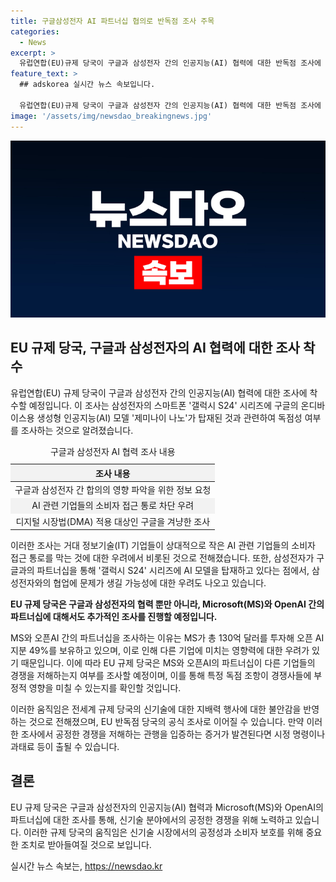 ```yaml
---
title: 구글삼성전자 AI 파트너십 협의로 반독점 조사 주목
categories:
  - News
excerpt: >
  유럽연합(EU)규제 당국이 구글과 삼성전자 간의 인공지능(AI) 협력에 대한 반독점 조사에 착수하고, 마이크로소프트(MS)와 오픈AI의 파트너십도 추가 조사할 예정이라고 밝혔다. 이같은 움직임은 거대 정보기술 기업들이 신기술에 대한 지배력을 행사하는 것에 대한 전세계 규제 당국의 불안감을 반영하는 것으로 보인다. 이에 따라 삼성전자와 구글의 협력을 통한 삼성 스마트폰 갤럭시 S24 시리즈에 대한 조사가 시작되었으며 MS와 오픈AI 간의 협력도 유지되고 있는 상황이다. EU 규제당국은 제 3자의 의견을 추가로 구해 이 문제에 대해 신중한 판단을 내릴 예정이다.
feature_text: >
  ## adskorea 실시간 뉴스 속보입니다.

  유럽연합(EU)규제 당국이 구글과 삼성전자 간의 인공지능(AI) 협력에 대한 반독점 조사에 착수하고, 마이크로소프트(MS)와 오픈AI의 파트너십도 추가 조사할 예정이라고 밝혔다. 이같은 움직임은 거대 정보기술 기업들이 신기술에 대한 지배력을 행사하는 것에 대한 전세계 규제 당국의 불안감을 반영하는 것으로 보인다. 이에 따라 삼성전자와 구글의 협력을 통한 삼성 스마트폰 갤럭시 S24 시리즈에 대한 조사가 시작되었으며 MS와 오픈AI 간의 협력도 유지되고 있는 상황이다. EU 규제당국은 제 3자의 의견을 추가로 구해 이 문제에 대해 신중한 판단을 내릴 예정이다.
image: '/assets/img/newsdao_breakingnews.jpg'
---
```


<p><img src="/assets/img/newsdao_breakingnews.jpg" alt="adskorea 속보" /></p>

<h2 data-ke-size="size26">EU 규제 당국, 구글과 삼성전자의 AI 협력에 대한 조사 착수</h2>

<p data-ke-size="size16">유럽연합(EU) 규제 당국이 구글과 삼성전자 간의 인공지능(AI) 협력에 대한 조사에 착수할 예정입니다. 이 조사는 삼성전자의 스마트폰 '갤럭시 S24' 시리즈에 구글의 온디바이스용 생성형 인공지능(AI) 모델 '제미나이 나노'가 탑재된 것과 관련하여 독점성 여부를 조사하는 것으로 알려졌습니다. </p>

<table style="width: 100%;">
<caption>구글과 삼성전자 AI 협력 조사 내용</caption>
<thead>
<tr>
<th style="background-color: #f2f2f2; text-align: center;"><strong>조사 내용</strong></th>
</tr>
</thead>
<tbody>
<tr>
<td style="text-align: center;">구글과 삼성전자 간 합의의 영향 파악을 위한 정보 요청</td>
</tr>
<tr>
<td style="background-color: #f2f2f2; text-align: center;">AI 관련 기업들의 소비자 접근 통로 차단 우려</td>
</tr>
<tr>
<td style="text-align: center;">디지털 시장법(DMA) 적용 대상인 구글을 겨냥한 조사</td>
</tr>
</tbody>
</table>

<p data-ke-size="size16">이러한 조사는 거대 정보기술(IT) 기업들이 상대적으로 작은 AI 관련 기업들의 소비자 접근 통로를 막는 것에 대한 우려에서 비롯된 것으로 전해졌습니다. 또한, 삼성전자가 구글과의 파트너십을 통해 '갤럭시 S24' 시리즈에 AI 모델을 탑재하고 있다는 점에서, 삼성전자와의 협업에 문제가 생길 가능성에 대한 우려도 나오고 있습니다.</p>

<p><strong>EU 규제 당국은 구글과 삼성전자의 협력 뿐만 아니라, Microsoft(MS)와 OpenAI 간의 파트너십에 대해서도 추가적인 조사를 진행할 예정입니다.</strong></p>

<p data-ke-size="size16">MS와 오픈AI 간의 파트너십을 조사하는 이유는 MS가 총 130억 달러를 투자해 오픈 AI 지분 49%를 보유하고 있으며, 이로 인해 다른 기업에 미치는 영향력에 대한 우려가 있기 때문입니다. 이에 따라 EU 규제 당국은 MS와 오픈AI의 파트너십이 다른 기업들의 경쟁을 저해하는지 여부를 조사할 예정이며, 이를 통해 특정 독점 조항이 경쟁사들에 부정적 영향을 미칠 수 있는지를 확인할 것입니다.</p>

<p data-ke-size="size16">이러한 움직임은 전세계 규제 당국의 신기술에 대한 지배력 행사에 대한 불안감을 반영하는 것으로 전해졌으며, EU 반독점 당국의 공식 조사로 이어질 수 있습니다. 만약 이러한 조사에서 공정한 경쟁을 저해하는 관행을 입증하는 증거가 발견된다면 시정 명령이나 과태료 등이 출될 수 있습니다.</p>

<h2 data-ke-size="size26">결론</h2>

<p data-ke-size="size16">EU 규제 당국은 구글과 삼성전자의 인공지능(AI) 협력과 Microsoft(MS)와 OpenAI의 파트너십에 대한 조사를 통해, 신기술 분야에서의 공정한 경쟁을 위해 노력하고 있습니다. 이러한 규제 당국의 움직임은 신기술 시장에서의 공정성과 소비자 보호를 위해 중요한 조치로 받아들여질 것으로 보입니다.</p>
실시간 뉴스 속보는, <a href="https://newsdao.kr" rel="dofollow">https://newsdao.kr</a>



